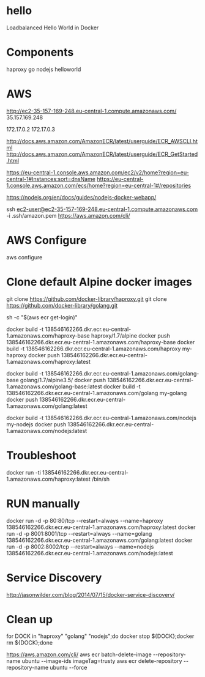 # hello
Loadbalanced Hello World in Docker

# Components
haproxy
go
nodejs
helloworld

# AWS
http://ec2-35-157-169-248.eu-central-1.compute.amazonaws.com/
35.157.169.248

172.17.0.2
172.17.0.3

http://docs.aws.amazon.com/AmazonECR/latest/userguide/ECR_AWSCLI.html
http://docs.aws.amazon.com/AmazonECR/latest/userguide/ECR_GetStarted.html

https://eu-central-1.console.aws.amazon.com/ec2/v2/home?region=eu-central-1#Instances:sort=dnsName
https://eu-central-1.console.aws.amazon.com/ecs/home?region=eu-central-1#/repositories

https://nodejs.org/en/docs/guides/nodejs-docker-webapp/

ssh ec2-user@ec2-35-157-169-248.eu-central-1.compute.amazonaws.com -i .ssh/amazon.pem 
https://aws.amazon.com/cli/

# AWS Configure
aws configure

# Clone default Alpine docker images
git clone https://github.com/docker-library/haproxy.git
git clone https://github.com/docker-library/golang.git

sh -c "$(aws ecr get-login)"

docker build -t 138546162266.dkr.ecr.eu-central-1.amazonaws.com/haproxy-base haproxy/1.7/alpine
docker push 138546162266.dkr.ecr.eu-central-1.amazonaws.com/haproxy-base
docker build -t 138546162266.dkr.ecr.eu-central-1.amazonaws.com/haproxy my-haproxy
docker push 138546162266.dkr.ecr.eu-central-1.amazonaws.com/haproxy:latest

docker build -t 138546162266.dkr.ecr.eu-central-1.amazonaws.com/golang-base golang/1.7/alpine3.5/
docker push 138546162266.dkr.ecr.eu-central-1.amazonaws.com/golang-base:latest
docker build -t 138546162266.dkr.ecr.eu-central-1.amazonaws.com/golang my-golang
docker push 138546162266.dkr.ecr.eu-central-1.amazonaws.com/golang:latest

docker build -t 138546162266.dkr.ecr.eu-central-1.amazonaws.com/nodejs my-nodejs
docker push 138546162266.dkr.ecr.eu-central-1.amazonaws.com/nodejs:latest

# Troubleshoot
docker run -ti 138546162266.dkr.ecr.eu-central-1.amazonaws.com/haproxy:latest /bin/sh

# RUN manually
docker run -d -p 80:80/tcp --restart=always --name=haproxy 138546162266.dkr.ecr.eu-central-1.amazonaws.com/haproxy:latest
docker run -d -p 8001:8001/tcp --restart=always --name=golang 138546162266.dkr.ecr.eu-central-1.amazonaws.com/golang:latest
docker run -d -p 8002:8002/tcp --restart=always --name=nodejs 138546162266.dkr.ecr.eu-central-1.amazonaws.com/nodejs:latest

# Service Discovery
http://jasonwilder.com/blog/2014/07/15/docker-service-discovery/

# Clean up
for DOCK in "haproxy" "golang" "nodejs";do docker stop ${DOCK};docker rm ${DOCK};done

https://aws.amazon.com/cli/
aws ecr batch-delete-image --repository-name ubuntu --image-ids imageTag=trusty
aws ecr delete-repository --repository-name ubuntu --force

